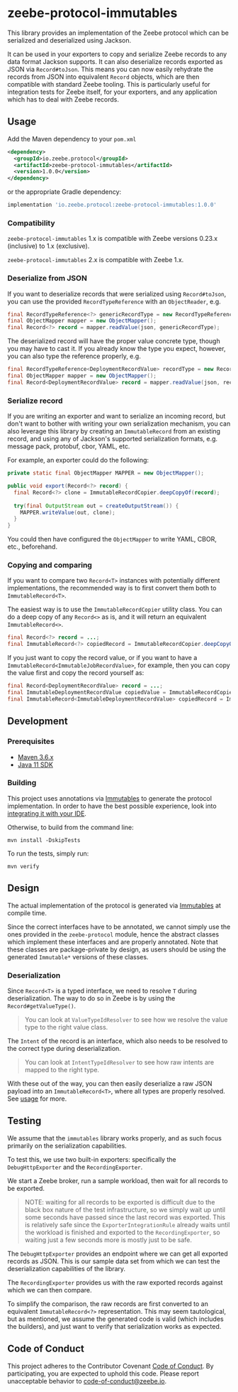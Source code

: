 # zeebe-protocol-immutables

This library provides an implementation of the Zeebe protocol which can be serialized and
deserialized using Jackson.

It can be used in your exporters to copy and serialize Zeebe records to any data format Jackson
supports. It can also deserialize records exported as JSON via `Record#toJson`. This means you can
now easily rehydrate the records from JSON into equivalent `Record` objects, which are then
compatible with standard Zeebe tooling. This is particularly useful for integration tests for Zeebe
itself, for your exporters, and any application which has to deal with Zeebe records.

## Usage

Add the Maven dependency to your `pom.xml`

```xml
<dependency>
  <groupId>io.zeebe.protocol</groupId>
  <artifactId>zeebe-protocol-immutables</artifactId>
  <version>1.0.0</version>
</dependency>
```

or the appropriate Gradle dependency:

```groovy
implementation 'io.zeebe.protocol:zeebe-protocol-immutables:1.0.0'
```

### Compatibility

`zeebe-protocol-immutables` 1.x is compatible with Zeebe versions 0.23.x (inclusive) to 1.x 
(exclusive).

`zeebe-protocol-immutables` 2.x is compatible with Zeebe 1.x.

### Deserialize from JSON

If you want to deserialize records that were serialized using `Record#toJson`, you can use the
provided `RecordTypeReference` with an `ObjectReader`, e.g.

```java
final RecordTypeReference<?> genericRecordType = new RecordTypeReference<>();
final ObjectMapper mapper = new ObjectMapper();
final Record<?> record = mapper.readValue(json, genericRecordType);
```

The deserialized record will have the proper value concrete type, though you may have to cast it. If
you already know the type you expect, however, you can also type the reference properly, e.g.

```java
final RecordTypeReference<DeploymentRecordValue> recordType = new RecordTypeReference<>();
final ObjectMapper mapper = new ObjectMapper();
final Record<DeploymentRecordValue> record = mapper.readValue(json, recordType);
```

### Serialize record

If you are writing an exporter and want to serialize an incoming record, but don't want to bother
with writing your own serialization mechanism, you can also leverage this library by creating an
`ImmutableRecord` from an existing record, and using any of Jackson's supported serialization
formats, e.g. message pack, protobuf, cbor, YAML, etc.

For example, an exporter could do the following:

```java
private static final ObjectMapper MAPPER = new ObjectMapper();

public void export(Record<?> record) {
  final Record<?> clone = ImmutableRecordCopier.deepCopyOf(record);
  
  try(final OutputStream out = createOutputStream()) {
    MAPPER.writeValue(out, clone);  
  }
}
```

You could then have configured the `ObjectMapper` to write YAML, CBOR, etc., beforehand.

### Copying and comparing

If you want to compare two `Record<T>` instances with potentially different implementations, the
recommended way is to first convert them both to `ImmutableRecord<T>`.

The easiest way is to use the `ImmutableRecordCopier` utility class. You can do a deep copy of any 
`Record<>` as is, and it will return an equivalent `ImmutableRecord<>`.

```java
final Record<?> record = ...;
final ImmutableRecord<?> copiedRecord = ImmutableRecordCopier.deepCopyOf(record);
```

If you just want to copy the record value, or if you want to have a 
`ImmutableRecord<ImmutableJobRecordValue>`, for example, then you can copy the value first and copy
the record yourself as:

```java
final Record<DeploymentRecordValue> record = ...;
final ImmutableDeploymentRecordValue copiedValue = ImmutableRecordCopier.deepCopyOf(record.getValueType(), record.getValue()); 
final ImmutableRecord<ImmutableDeploymentRecordValue> copiedRecord = ImmutableRecord.builder().from(record).value(copiedValue).build();
```

## Development

### Prerequisites

- [Maven 3.6.x](https://sdkman.io/sdks#maven)
- [Java 11 SDK](https://sdkman.io/jdks)

### Building

This project uses annotations via [Immutables](https://immutables.github.io/) to generate the 
protocol implementation. In order to have the best possible experience, look into 
[integrating it with your IDE](https://immutables.github.io/apt.html). 

Otherwise, to build from the command line:

```shell
mvn install -DskipTests
```

To run the tests, simply run:

```shell
mvn verify
```

## Design

The actual implementation of the protocol is generated via
[Immutables](https://immutables.github.io/) at compile time.

Since the correct interfaces have to be annotated, we cannot simply use the ones provided in the 
`zeebe-protocol` module, hence the abstract classes which implement these interfaces and are
properly annotated. Note that these classes are package-private by design, as users should be using
the generated `Immutable*` versions of these classes.

### Deserialization

Since `Record<T>` is a typed interface, we need to resolve `T` during deserialization. The way to do
so in Zeebe is by using the `Record#getValueType()`.

> You can look at `ValueTypeIdResolver` to see how we resolve the value type to the right value
> class.

The `Intent` of the record is an interface, which also needs to be resolved to the correct type
during deserialization.

> You can look at `IntentTypeIdResolver` to see how raw intents are mapped to the right type.

With these out of the way, you can then easily deserialize a raw JSON payload into an
`ImmutableRecord<T>`, where all types are properly resolved. See [usage](#usage) for more.

## Testing

We assume that the `immutables` library works properly, and as such focus primarily on the
serialization capabilities.

To test this, we use two built-in exporters: specifically the `DebugHttpExporter` and
the `RecordingExporter`.

We start a Zeebe broker, run a sample workload, then wait for all records to be exported.

> NOTE: waiting for all records to be exported is difficult due to the black box nature of the test
> infrastructure, so we simply wait up until some seconds have passed since the last record was
> exported. This is relatively safe since the `ExporterIntegrationRule` already waits until the
> workload is finished and exported to the `RecordingExporter`, so waiting just a few seconds more
> is mostly just to be safe.

The `DebugHttpExporter` provides an endpoint where we can get all exported records as JSON. This is
our sample data set from which we can test the deserialization capabilities of the library.

The `RecordingExporter` provides us with the raw exported records against which we can then compare.

To simplify the comparison, the raw records are first converted to an equivalent
`ImmutableRecord<?>` representation. This may seem tautological, but as mentioned, we assume the
generated code is valid (which includes the builders), and just want to verify that serialization
works as expected.

## Code of Conduct

This project adheres to the Contributor Covenant [Code of Conduct](/CODE_OF_CONDUCT.md). By
participating, you are expected to uphold this code. Please report unacceptable behavior to
code-of-conduct@zeebe.io.
